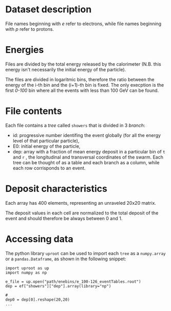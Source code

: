 # Dataset description
File names beginning with _e_ refer to electrons, while file names beginning with _p_ refer to protons.

# Energies
Files are divided by the total energy released by the calorimeter (N.B. this energy isn't necessarily the initial energy of the particle).

The files are divided in logaritmic bins, therefore the ratio between the energy of the i-th bin and the (i+1)-th bin is fixed.
The only execption is the first _0-100_ bin where all the events with less than 100 GeV can be found.

# File contents
Each file contains a _tree_ called `showers` that is divided in 3 _branch_:
- id: progressive number identifing the event globally (for all the energy level of that particular particle),
- E0: initial energy of the particle,
- dep: array with a fraction of mean energy deposit in a particular bin of `t` and `r` , the longitudinal and transversal coordinates of the swarm.
Each tree can be thought of as a table and each branch as a column, while each row corrisponds to an event.

# Deposit characteristics
Each array has 400 elements, representing an unraveled 20x20 matrix.

The deposit values in each cell are normalized to the total deposit of the event and should therefore be always between 0 and 1.

# Accessing data
The python library `uproot` can be used to import each `tree` as a `numpy.array` or a `pandas.Dataframe`, as shown in the following snippet: 
```
import uproot as up
import numpy as np

e_file = up.open("path/enebins/e_100-126_eventTables.root")
dep = ef["showers"]["dep"].array(library="np")

# 
dep0 = dep[0].reshape(20,20) 
...
```
